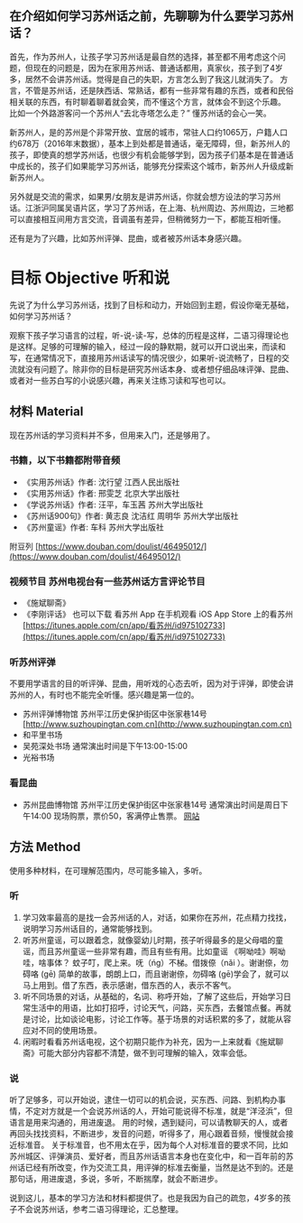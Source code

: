 ## 在介绍如何学习苏州话之前，先聊聊为什么要学习苏州话？
首先，作为苏州人，让孩子学习苏州话是最自然的选择，甚至都不用考虑这个问题，但现在的问题是，因为在家用苏州话、普通话都用，真家伙，孩子到了4岁多，居然不会讲苏州话。觉得是自己的失职，方言怎么到了我这儿就消失了。
方言，不管是苏州话，还是陕西话、常熟话，都有一些非常有趣的东西，或者和民俗相关联的东西，有时聊着聊着就会笑，而不懂这个方言，就体会不到这个乐趣。
比如一个外路游客问一个苏州人“去北寺塔怎么走？” 懂苏州话的会心一笑。

新苏州人，是的苏州是个非常开放、宜居的城市，常驻人口约1065万，户籍人口约678万（2016年末数据），基本上到处都是普通话，毫无障碍，但，新苏州人的孩子，即使真的想学苏州话，也很少有机会能够学到，因为孩子们基本是在普通话中成长的，孩子们如果能学习苏州话，能够充分探索这个城市，新苏州人升级成新新苏州人。

另外就是交流的需求，如果男/女朋友是讲苏州话，你就会想方设法的学习苏州话。江浙沪同属吴语片区，学习了苏州话，在上海、杭州周边、苏州周边，三地都可以直接相互间用方言交流，音调虽有差异，但稍微努力一下，都能互相听懂。

还有是为了兴趣，比如苏州评弹、昆曲，或者被苏州话本身感兴趣。

# 目标  Objective 听和说
先说了为什么学习苏州话，找到了目标和动力，开始回到主题，假设你毫无基础，如何学习苏州话？

观察下孩子学习语言的过程，听-说-读-写，总体的历程是这样，二语习得理论也是这样。足够的可理解的输入，经过一段的静默期，就可以开口说出来，而读和写，在通常情况下，直接用苏州话读写的情况很少，如果听-说流畅了，日程的交流就没有问题了。除非你的目标是研究苏州话本身、或者想仔细品味评弹、昆曲、或者对一些苏白写的小说感兴趣，再来关注练习读和写也可以。



## 材料  Material
现在苏州话的学习资料并不多，但用来入门，还是够用了。

### 书籍，以下书籍都附带音频
- 《实用苏州话》作者: 沈行望  江西人民出版社
- 《实用苏州话》作者: 邢雯芝  北京大学出版社
- 《学说苏州话》作者: 汪平，车玉茜  苏州大学出版社
- 《苏州话900句》作者: 黄志良 沈洁红 周明华 苏州大学出版社
- 《苏州童谣》作者: 车科  苏州大学出版社

附豆列 [https://www.douban.com/doulist/46495012/](https://www.douban.com/doulist/46495012/)

### 视频节目 苏州电视台有一些苏州话方言评论节目
- 《施斌聊斋》
- 《李刚评话》
也可以下载 看苏州 App 在手机观看 iOS App Store 上的看苏州 [https://itunes.apple.com/cn/app/看苏州/id975102733](https://itunes.apple.com/cn/app/看苏州/id975102733)

### 听苏州评弹
不要用学语言的目的听评弹、昆曲，用听戏的心态去听，因为对于评弹，即使会讲苏州的人，有时也不能完全听懂。感兴趣是第一位的。
- 苏州评弹博物馆 苏州平江历史保护街区中张家巷14号 [http://www.suzhoupingtan.com.cn](http://www.suzhoupingtan.com.cn)
- 和平里书场
- 吴苑深处书场 通常演出时间是下午13:00-15:00
- 光裕书场 

### 看昆曲
- 苏州昆曲博物馆 苏州平江历史保护街区中张家巷14号 通常演出时间是周日下午14:00 现场购票，票价50，客满停止售票。  [网站](http://www.suzhoupingtan.com.cn/IndexKQ.aspx)


## 方法  Method
使用多种材料，在可理解范围内，尽可能多输入，多听。
### 听
1. 学习效率最高的是找一会苏州话的人，对话，如果你在苏州，花点精力找找，说明学习苏州话目的，通常能够找到。
2. 听苏州童谣，可以跟着念，就像婴幼儿时期，孩子听得最多的是父母唱的童谣，而且苏州童谣一些非常有趣，而且有些有用。比如童谣 
	《啊呦哇》啊呦哇，啥事体？ 蚊子叮，爬上来。呒（ńg）不梯。借拨倷（nǎi ）。谢谢倷，勿碍咯 (gē)
	简单的故事，朗朗上口，而且谢谢倷，勿碍咯 (gē)学会了，就可以马上用到。借了东西，表示感谢，借东西的人，表示不客气。
3. 听不同场景的对话，从基础的，名词、称呼开始，了解了这些后，开始学习日常生活中的用语，比如打招呼，讨论天气，问路，买东西，去餐馆点餐。再就是讨论，比如谈论电影，讨论工作等。基于场景的对话积累的多了，就能从容应对不同的使用场景。
4. 闲暇时看看苏州话电视，这个初期只能作为补充，因为一上来就看《施斌聊斋》可能大部分内容都不清楚，做不到可理解的输入，效率会低。

### 说
听了足够多，可以开始说，逮住一切可以的机会说，买东西、问路、到机构办事情，不定对方就是一个会说苏州话的人，开始可能说得不标准，就是“洋泾浜”，但语言是用来沟通的，用进废退。
用的时候，遇到疑问，可以请教聊天的人，或者再回头找找资料，不断进步，发音的问题，听得多了，用心跟着音频，慢慢就会接近标准音。
关于标准音，也不用太在乎，因为每个人对标准音的要求不同，比如苏州城区、评弹演员、爱好者，而且苏州话语言本身也在变化中，和一百年前的苏州话已经有所改变，作为交流工具，用评弹的标准去衡量，当然是达不到的。还是那句话，用进废退，多说，多听，不断揣摩，就会不断进步。

说到这儿，基本的学习方法和材料都提供了。也是我因为自己的疏忽，4岁多的孩子不会说苏州话，参考二语习得理论，汇总整理。
